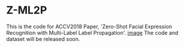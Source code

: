 # Z-ML2P
This is the code for ACCV2018 Paper, 'Zero-Shot Facial Expression Recognition with Multi-Label Label Propagation'.
[image](doc/figure.png)
The code and dataset will be released soon.

